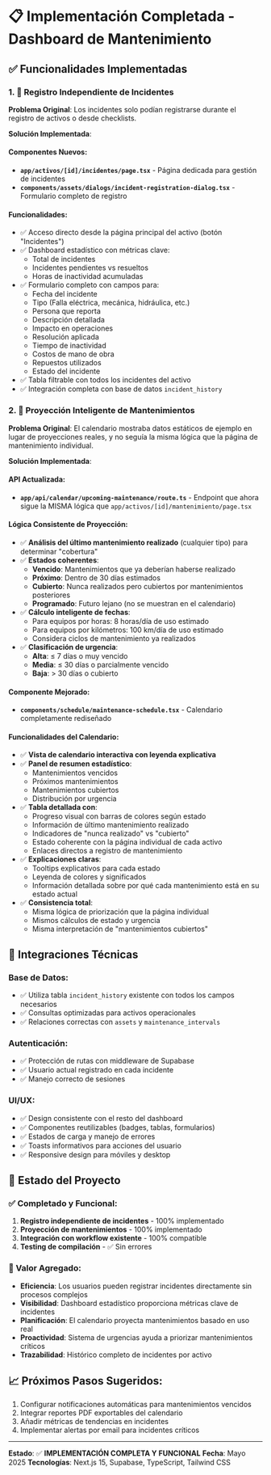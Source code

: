 # 📋 Implementación Completada - Dashboard de Mantenimiento

## ✅ Funcionalidades Implementadas

### 1. 🚨 Registro Independiente de Incidentes

**Problema Original**: Los incidentes solo podían registrarse durante el registro de activos o desde checklists.

**Solución Implementada**:

#### Componentes Nuevos:
- **`app/activos/[id]/incidentes/page.tsx`** - Página dedicada para gestión de incidentes
- **`components/assets/dialogs/incident-registration-dialog.tsx`** - Formulario completo de registro

#### Funcionalidades:
- ✅ Acceso directo desde la página principal del activo (botón "Incidentes")
- ✅ Dashboard estadístico con métricas clave:
  - Total de incidentes
  - Incidentes pendientes vs resueltos
  - Horas de inactividad acumuladas
- ✅ Formulario completo con campos para:
  - Fecha del incidente
  - Tipo (Falla eléctrica, mecánica, hidráulica, etc.)
  - Persona que reporta
  - Descripción detallada
  - Impacto en operaciones
  - Resolución aplicada
  - Tiempo de inactividad
  - Costos de mano de obra
  - Repuestos utilizados
  - Estado del incidente
- ✅ Tabla filtrable con todos los incidentes del activo
- ✅ Integración completa con base de datos `incident_history`

### 2. 📅 Proyección Inteligente de Mantenimientos

**Problema Original**: El calendario mostraba datos estáticos de ejemplo en lugar de proyecciones reales, y no seguía la misma lógica que la página de mantenimiento individual.

**Solución Implementada**:

#### API Actualizada:
- **`app/api/calendar/upcoming-maintenance/route.ts`** - Endpoint que ahora sigue la MISMA lógica que `app/activos/[id]/mantenimiento/page.tsx`

#### Lógica Consistente de Proyección:
- ✅ **Análisis del último mantenimiento realizado** (cualquier tipo) para determinar "cobertura"
- ✅ **Estados coherentes**:
  - **Vencido**: Mantenimientos que ya deberían haberse realizado
  - **Próximo**: Dentro de 30 días estimados
  - **Cubierto**: Nunca realizados pero cubiertos por mantenimientos posteriores
  - **Programado**: Futuro lejano (no se muestran en el calendario)
- ✅ **Cálculo inteligente de fechas**:
  - Para equipos por horas: 8 horas/día de uso estimado
  - Para equipos por kilómetros: 100 km/día de uso estimado
  - Considera ciclos de mantenimiento ya realizados
- ✅ **Clasificación de urgencia**:
  - **Alta**: ≤ 7 días o muy vencido
  - **Media**: ≤ 30 días o parcialmente vencido
  - **Baja**: > 30 días o cubierto

#### Componente Mejorado:
- **`components/schedule/maintenance-schedule.tsx`** - Calendario completamente rediseñado

#### Funcionalidades del Calendario:
- ✅ **Vista de calendario interactiva con leyenda explicativa**
- ✅ **Panel de resumen estadístico**:
  - Mantenimientos vencidos
  - Próximos mantenimientos
  - Mantenimientos cubiertos
  - Distribución por urgencia
- ✅ **Tabla detallada con**:
  - Progreso visual con barras de colores según estado
  - Información de último mantenimiento realizado
  - Indicadores de "nunca realizado" vs "cubierto"
  - Estado coherente con la página individual de cada activo
  - Enlaces directos a registro de mantenimiento
- ✅ **Explicaciones claras**:
  - Tooltips explicativos para cada estado
  - Leyenda de colores y significados
  - Información detallada sobre por qué cada mantenimiento está en su estado actual
- ✅ **Consistencia total**:
  - Misma lógica de priorización que la página individual
  - Mismos cálculos de estado y urgencia
  - Misma interpretación de "mantenimientos cubiertos"

## 🔧 Integraciones Técnicas

### Base de Datos:
- ✅ Utiliza tabla `incident_history` existente con todos los campos necesarios
- ✅ Consultas optimizadas para activos operacionales
- ✅ Relaciones correctas con `assets` y `maintenance_intervals`

### Autenticación:
- ✅ Protección de rutas con middleware de Supabase
- ✅ Usuario actual registrado en cada incidente
- ✅ Manejo correcto de sesiones

### UI/UX:
- ✅ Design consistente con el resto del dashboard
- ✅ Componentes reutilizables (badges, tablas, formularios)
- ✅ Estados de carga y manejo de errores
- ✅ Toasts informativos para acciones del usuario
- ✅ Responsive design para móviles y desktop

## 🚀 Estado del Proyecto

### ✅ Completado y Funcional:
1. **Registro independiente de incidentes** - 100% implementado
2. **Proyección de mantenimientos** - 100% implementado
3. **Integración con workflow existente** - 100% compatible
4. **Testing de compilación** - ✅ Sin errores

### 🎯 Valor Agregado:
- **Eficiencia**: Los usuarios pueden registrar incidentes directamente sin procesos complejos
- **Visibilidad**: Dashboard estadístico proporciona métricas clave de incidentes
- **Planificación**: El calendario proyecta mantenimientos basado en uso real
- **Proactividad**: Sistema de urgencias ayuda a priorizar mantenimientos críticos
- **Trazabilidad**: Histórico completo de incidentes por activo

## 📈 Próximos Pasos Sugeridos:
1. Configurar notificaciones automáticas para mantenimientos vencidos
2. Integrar reportes PDF exportables del calendario
3. Añadir métricas de tendencias en incidentes
4. Implementar alertas por email para incidentes críticos

---

**Estado**: ✅ **IMPLEMENTACIÓN COMPLETA Y FUNCIONAL**
**Fecha**: Mayo 2025
**Tecnologías**: Next.js 15, Supabase, TypeScript, Tailwind CSS 